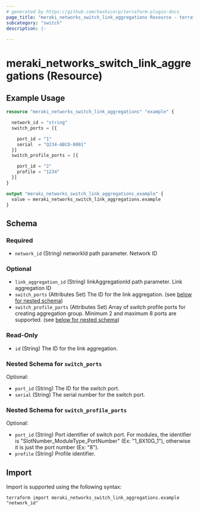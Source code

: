 ```yaml
---
# generated by https://github.com/hashicorp/terraform-plugin-docs
page_title: "meraki_networks_switch_link_aggregations Resource - terraform-provider-meraki"
subcategory: "switch"
description: |-
  
---
```


# meraki_networks_switch_link_aggregations (Resource)



## Example Usage

```terraform
resource "meraki_networks_switch_link_aggregations" "example" {

  network_id = "string"
  switch_ports = [{

    port_id = "1"
    serial  = "Q234-ABCD-0001"
  }]
  switch_profile_ports = [{

    port_id = "2"
    profile = "1234"
  }]
}

output "meraki_networks_switch_link_aggregations_example" {
  value = meraki_networks_switch_link_aggregations.example
}
```

<!-- schema generated by tfplugindocs -->
## Schema

### Required

- `network_id` (String) networkId path parameter. Network ID

### Optional

- `link_aggregation_id` (String) linkAggregationId path parameter. Link aggregation ID
- `switch_ports` (Attributes Set) The ID for the link aggregation. (see [below for nested schema](#nestedatt--switch_ports))
- `switch_profile_ports` (Attributes Set) Array of switch profile ports for creating aggregation group. Minimum 2 and maximum 8 ports are supported. (see [below for nested schema](#nestedatt--switch_profile_ports))

### Read-Only

- `id` (String) The ID for the link aggregation.

<a id="nestedatt--switch_ports"></a>
### Nested Schema for `switch_ports`

Optional:

- `port_id` (String) The ID for the switch port.
- `serial` (String) The serial number for the switch port.


<a id="nestedatt--switch_profile_ports"></a>
### Nested Schema for `switch_profile_ports`

Optional:

- `port_id` (String) Port identifier of switch port. For modules, the identifier is "SlotNumber_ModuleType_PortNumber" (Ex: "1_8X10G_1"), otherwise it is just the port number (Ex: "8").
- `profile` (String) Profile identifier.

## Import

Import is supported using the following syntax:

```shell
terraform import meraki_networks_switch_link_aggregations.example "network_id"
```
